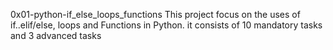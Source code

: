 0x01-python-if_else_loops_functions
This project focus on the uses of if..elif/else, loops and Functions in Python.
it consists of 10 mandatory tasks and 3 advanced tasks
